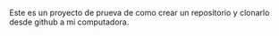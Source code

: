 Este es un proyecto de prueva de como crear un repositorio y clonarlo desde github a mi computadora.
